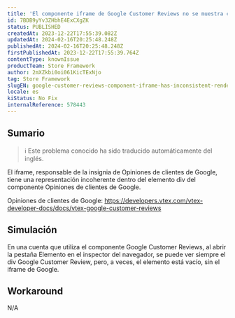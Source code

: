 ```yaml
---
title: 'El componente iframe de Google Customer Reviews no se muestra correctamente'
id: 7BDB9yYv3ZHbhE4ExCXgZK
status: PUBLISHED
createdAt: 2023-12-22T17:55:39.082Z
updatedAt: 2024-02-16T20:25:48.248Z
publishedAt: 2024-02-16T20:25:48.248Z
firstPublishedAt: 2023-12-22T17:55:39.764Z
contentType: knownIssue
productTeam: Store Framework
author: 2mXZkbi0oi061KicTExNjo
tag: Store Framework
slugEN: google-customer-reviews-component-iframe-has-inconsistent-rendering
locale: es
kiStatus: No Fix
internalReference: 578443
---
```


## Sumario

>ℹ️ Este problema conocido ha sido traducido automáticamente del inglés.


El iframe, responsable de la insignia de Opiniones de clientes de Google, tiene una representación incoherente dentro del elemento div del componente Opiniones de clientes de Google.

Opiniones de clientes de Google:
https://developers.vtex.com/vtex-developer-docs/docs/vtex-google-customer-reviews


##

## Simulación


En una cuenta que utiliza el componente Google Customer Reviews, al abrir la pestaña Elemento en el inspector del navegador, se puede ver siempre el div Google Customer Review, pero, a veces, el elemento está vacío, sin el iframe de Google.



## Workaround


N/A





